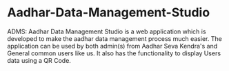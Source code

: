# Aadhar-Data-Management-Studio
ADMS: Aadhar Data Management Studio is a web application which is developed to make the aadhar data management process much easier. The application can be used by both admin(s) from Aadhar Seva Kendra's and General common users like us. It also has the functionality to display Users data using a QR Code.
